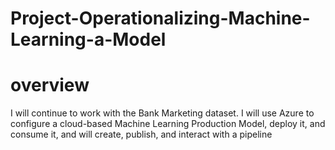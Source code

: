 # Project-Operationalizing-Machine-Learning-a-Model
# overview
I will continue to work with the Bank Marketing dataset. I will use Azure to configure a cloud-based Machine Learning Production Model, deploy it, and consume it, and will create, publish, and interact with a pipeline
